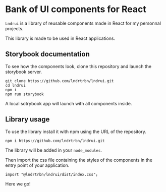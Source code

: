# Bank of UI components for React

`Lndrui` is a library of reusable components made in React for my personnal projects.

This library is made to be used in React applications.

## Storybook documentation

To see how the components look, clone this repository and launch the storybook server.

```
git clone https://github.com/lndrtrbn/lndrui.git
cd lndrui
npm i
npm run storybook
```

A local sotrybook app will launch with all components inside.

## Library usage

To use the library install it with npm using the URL of the repository.

```
npm i https://github.com/lndrtrbn/lndrui.git
```

The library will be added in your `node_modules`.

Then import the css file containing the styles of the components in the entry point of your application.

```
import "@lndrtrbn/lndrui/dist/index.css";
```

Here we go!